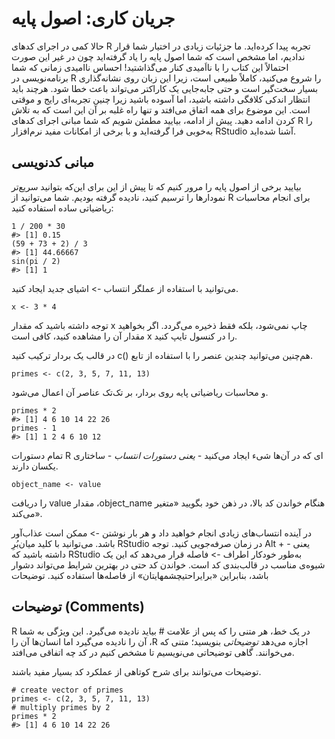 # جریان کاری: اصول پایه

حالا کمی در اجرای کدهای R تجربه پیدا کرده‌اید. ما جزئیات زیادی در اختیار شما قرار ندادیم، اما مشخص است که شما اصول پایه را یاد گرفته‌اید چون در غیر این صورت احتمالاً این کتاب را با نااَمیدی کنار می‌گذاشتید!
احساس ناامیدی زمانی که شما برنامه‌نویسی در R را شروع می‌کنید، کاملاً طبیعی است، زیرا این زبان روی نشانه‌گذاری بسیار سخت‌گیر است و حتی جابه‌جایی یک کاراکتر می‌تواند باعث خطا شود.
هرچند باید انتظار اندکی کلافگی داشته باشید، اما آسوده باشید زیرا چنین تجربه‌ای رایج و موقتی است. این موضوع برای همه اتفاق می‌افتد و تنها راه غلبه بر آن این است که به تلاش کردن ادامه دهید.
پیش از ادامه، بیایید مطمئن شویم که شما مبانی اجرای کدهای R را به‌خوبی فرا گرفته‌اید و با برخی از امکانات مفید نرم‌افزار RStudio آشنا شده‌اید.

## مبانی کدنویسی

بیایید برخی از اصول پایه را مرور کنیم که تا پیش‌ از این برای این‌که بتوانید سریع‌تر نمودارها را ترسیم کنید، نادیده گرفته‌ بودیم. شما می‌توانید از R برای انجام محاسبات ریاضیاتی ساده استفاده کنید:
```{r}
1 / 200 * 30
#> [1] 0.15
(59 + 73 + 2) / 3
#> [1] 44.66667
sin(pi / 2)
#> [1] 1
```
می‌توانید با استفاده از عملگر انتساب <span dir="ltr"><-</span> اشیای جدید ایجاد کنید.
```{r}
x <- 3 * 4
```
توجه داشته باشید که مقدار x چاپ نمی‌شود، بلکه فقط ذخیره می‌گردد. اگر بخواهید مقدار آن را مشاهده کنید، کافی است x را در کنسول تایپ کنید.

هم‌چنین می‌توانید چندین عنصر را با استفاده از تابع <span dir="ltr">c()</span> در قالب یک بردار ترکیب کنید.
```{r}
primes <- c(2, 3, 5, 7, 11, 13)
```
و محاسبات ریاضیاتی پایه روی بردار، بر تک‌تک عناصر آن اعمال می‌شود.
```{r}
primes * 2
#> [1] 4 6 10 14 22 26
primes - 1
#> [1] 1 2 4 6 10 12
```
تمام دستورات R ای که در آن‌ها شیء ایجاد می‌کنید *- یعنی دستورات انتساب -* ساختاری یکسان دارند.
```{r}
object_name <- value
```
هنگام خواندن کد بالا، در ذهن خود بگویید «متغیر <span dir="ltr">object_name</span>، مقدار <span dir="ltr">value</span> را دریافت می‌کند».

در آینده انتساب‌های زیادی انجام خواهید داد و هر بار نوشتن <span dir="ltr"><-</span> ممکن است عذاب‌آور باشد. 
می‌توانید با ‌کلید میان‌بُرِ RStudio یعنی <span dir="ltr">Alt + -</span>
در زمان صرفه‌جویی کنید. توجه داشته باشید که RStudio به‌طور خودکار اطراف <span dir="ltr"><-</span> فاصله قرار می‌دهد که این یک شیوه‌ی مناسب در قالب‌بندی کد است. خواندن کد حتی در بهترین شرایط می‌تواند دشوار باشد، بنابراین «برایراحتیچشمهایتان» از فاصله‌ها استفاده کنید.
توضیحات
## توضیحات <span dir="ltr">(Comments)</span>
<span dir="ltr">R</span>
در یک خط، هر متنی را که پس از علامت # بیاید نادیده می‌گیرد. این ویژگی به شما اجازه می‌دهد *توضیحاتی* بنویسید؛ متنی که <span dir="ltr">R</span>، آن را نادیده می‌گیرد اما انسان‌ها آن را می‌خوانند. گاهی توضیحاتی می‌نویسیم تا مشخص کنیم در کد چه اتفاقی می‌افتد.

توضیحات می‌توانند برای شرح کوتاهی از عملکرد کد بسیار مفید باشند.
```{r}
# create vector of primes
primes <- c(2, 3, 5, 7, 11, 13)
# multiply primes by 2
primes * 2
#> [1] 4 6 10 14 22 26
```
